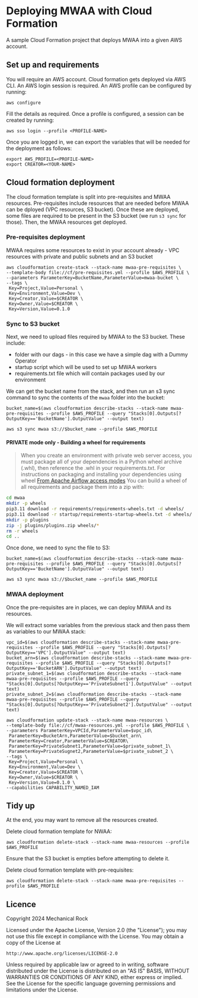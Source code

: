 # Deploying MWAA with Cloud Formation
A sample Cloud Formation project that deploys MWAA into a given AWS account.

## Set up and requirements
You will require an AWS account. Cloud formation gets deployed via AWS CLI. An AWS login session is required. An AWS profile can be configured by running:
```
aws configure
```
Fill the details as required. Once a profile is configured, a session can be created by running:
```
aws sso login --profile <PROFILE-NAME>
```
Once you are logged in, we can export the variables that will be needed for the deployment as follows:
```
export AWS_PROFILE=<PROFILE-NAME>
export CREATOR=<YOUR-NAME>
```

## Cloud formation deployment
The cloud formation template is split into pre-requisites and MWAA resources. Pre-requisites include resources that are needed before MWAA can be dployed (VPC resources, S3 bucket). Once these are deployed, some files are required to be present in the S3 bucket (we run `s3 sync` for those). Then, the MWAA resources get deployed.

### Pre-requisites deployment
MWAA requires some resources to exist in your account already - VPC resources with private and public subnets and an S3 bucket
```
aws cloudformation create-stack --stack-name mwaa-pre-requisites \
--template-body file://cf/pre-requisites.yml --profile $AWS_PROFILE \
--parameters ParameterKey=BucketName,ParameterValue=mwaa-bucket \
--tags \
 Key=Project,Value=Personal \
 Key=Environment,Value=Dev \
 Key=Creator,Value=$CREATOR \
 Key=Owner,Value=$CREATOR \
 Key=Version,Value=0.1.0
```
### Sync to S3 bucket
Next, we need to upload files required by MWAA to the S3 bucket. These include:
- folder with our dags - in this case we have a simple dag with a Dummy Operator
- startup script which will be used to set up MWAA workers
- requirements.txt file which will contain packages used by our environment

We can get the bucket name from the stack, and then run an s3 sync command to sync the contents of the `mwaa` folder into the bucket:
```
bucket_name=$(aws cloudformation describe-stacks --stack-name mwaa-pre-requisites --profile $AWS_PROFILE --query "Stacks[0].Outputs[?OutputKey=='BucketName'].OutputValue" --output text)

aws s3 sync mwaa s3://$bucket_name --profile $AWS_PROFILE
```
#### PRIVATE mode only - Building a wheel for requirements

> When you create an environment with private web server access, you must package all of your dependencies in a Python wheel archive (.whl), then reference the .whl in your requirements.txt. For instructions on packaging and installing your dependencies using wheel
[From Apache Airflow access modes](https://docs.aws.amazon.com/mwaa/latest/userguide/configuring-networking.html)
You can build a wheel of all requirements and package them into a zip with:
```bash
cd mwaa
mkdir -p wheels
pip3.11 download -r requirements/requirements-wheels.txt -d wheels/
pip3.11 download -r startup/requirements-startup-wheels.txt -d wheels/
mkdir -p plugins
zip -j plugins/plugins.zip wheels/*
rm -r wheels
cd ..
```
Once done, we need to sync the file to S3:
```
bucket_name=$(aws cloudformation describe-stacks --stack-name mwaa-pre-requisites --profile $AWS_PROFILE --query "Stacks[0].Outputs[?OutputKey=='BucketName'].OutputValue" --output text)

aws s3 sync mwaa s3://$bucket_name --profile $AWS_PROFILE
```
### MWAA deployment
Once the pre-requisites are in places, we can deploy MWAA and its resources.

We will extract some variables from the previous stack and then pass them as variables to our MWAA stack:
```
vpc_id=$(aws cloudformation describe-stacks --stack-name mwaa-pre-requisites --profile $AWS_PROFILE --query "Stacks[0].Outputs[?OutputKey=='VPC'].OutputValue" --output text)
bucket_arn=$(aws cloudformation describe-stacks --stack-name mwaa-pre-requisites --profile $AWS_PROFILE --query "Stacks[0].Outputs[?OutputKey=='BucketARN'].OutputValue" --output text)
private_subnet_1=$(aws cloudformation describe-stacks --stack-name mwaa-pre-requisites --profile $AWS_PROFILE --query "Stacks[0].Outputs[?OutputKey=='PrivateSubnet1'].OutputValue" --output text)
private_subnet_2=$(aws cloudformation describe-stacks --stack-name mwaa-pre-requisites --profile $AWS_PROFILE --query "Stacks[0].Outputs[?OutputKey=='PrivateSubnet2'].OutputValue" --output text)

aws cloudformation update-stack --stack-name mwaa-resources \
--template-body file://cf/mwaa-resources.yml --profile $AWS_PROFILE \
--parameters ParameterKey=VPCId,ParameterValue=$vpc_id\
 ParameterKey=BucketArn,ParameterValue=$bucket_arn\
 ParameterKey=Creator,ParameterValue=$CREATOR\
 ParameterKey=PrivateSubnet1,ParameterValue=$private_subnet_1\
 ParameterKey=PrivateSugnet2,ParameterValue=$private_subnet_2 \
--tags \
 Key=Project,Value=Personal \
 Key=Environment,Value=Dev \
 Key=Creator,Value=$CREATOR \
 Key=Owner,Value=$CREATOR \
 Key=Version,Value=0.1.0 \
--capabilities CAPABILITY_NAMED_IAM
 ```
## Tidy up
At the end, you may want to remove all the resources created.

Delete cloud formation template for NWAA:
```
aws cloudformation delete-stack --stack-name mwaa-resources --profile $AWS_PROFILE
```

Ensure that the S3 bucket is empties before attempting to delete it.

Delete cloud formation template with pre-requisites:
```
aws cloudformation delete-stack --stack-name mwaa-pre-requisites --profile $AWS_PROFILE
```

## Licence
Copyright 2024 Mechanical Rock

Licensed under the Apache License, Version 2.0 (the "License");
you may not use this file except in compliance with the License.
You may obtain a copy of the License at

    http://www.apache.org/licenses/LICENSE-2.0

Unless required by applicable law or agreed to in writing, software
distributed under the License is distributed on an "AS IS" BASIS,
WITHOUT WARRANTIES OR CONDITIONS OF ANY KIND, either express or implied.
See the License for the specific language governing permissions and
limitations under the License.
